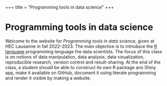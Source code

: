 +++
title = "Programming tools in data science"
+++

# Programming tools in data science

Welcome to the website for *Programming tools in data science*, given at HEC Lausanne in fall 2022-2023. The main objective is to introduce the [R language](https://www.r-project.org/) programming language the data scientists. The focus of this class is on notions of data manipulation, data analysis, data visualization, reproducible research, version control and result-sharing. At the end of the class, a student should be able to construct its own R package ans Shiny app, make it available on GitHub, document it using literate programming and render it visible by making a website.
